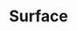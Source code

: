 ---
title: Surface
crosslinks:
- Windows10
- SurfaceGaming
- autotldr
- SurfaceLinux
- hardwareswap
- xkcd
- windowsinsiders
- OneNote
- IAmA
- apple
- Dell
- livven
- thinkpad
- windows
- Android
- pcmasterrace
- eGPU
- windowsphone
- stylus
- techsupport
---